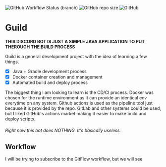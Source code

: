![GitHub Workflow Status (branch)](https://img.shields.io/github/workflow/status/StoneMonarch/fantastic-waddle/Build%20&%20Redeploy/master?style=for-the-badge)
![GitHub repo size](https://img.shields.io/github/repo-size/StoneMonarch/fantastic-waddle?style=for-the-badge)
![GitHub](https://img.shields.io/github/license/StoneMonarch/fantastic-waddle?style=for-the-badge)
# Guild

**THIS DISCORD BOT IS JUST A SIMPLE JAVA APPLICATION TO PUT THEROUGH THE BUILD PROCESS**

Guild is a general development project with the idea of learning a few things.

- [x] Java + Gradle development process
- [x] Docker container creation and management
- [x] Automated build and deploy process

The biggest thing I am looking to learn is the CD/CI process. Docker was chosen for the 
runtime environment as it can provide an identical env everytime on any system. Github 
actions is used as the pipeline tool just because it is provided by the repo. GitLab and 
other systems could be used, but I liked GitHub's actions market making it easier to 
make build and deploy scripts.

###### Right now this bot does NOTHING. It's basically useless.

## Workflow
I will be trying to subscribe to the GitFlow workflow, but we will see

